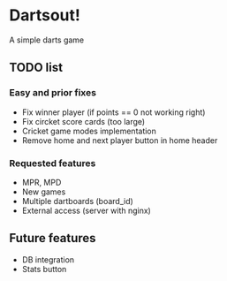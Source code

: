 # Dartsout!

A simple darts game

## TODO list

### Easy and prior fixes
- Fix winner player (if points == 0 not working right)
- Fix circket score cards (too large)
- Cricket game modes implementation
- Remove home and next player button in home header

### Requested features
- MPR, MPD
- New games
- Multiple dartboards (board_id)
- External access (server with nginx)

## Future features
- DB integration
- Stats button